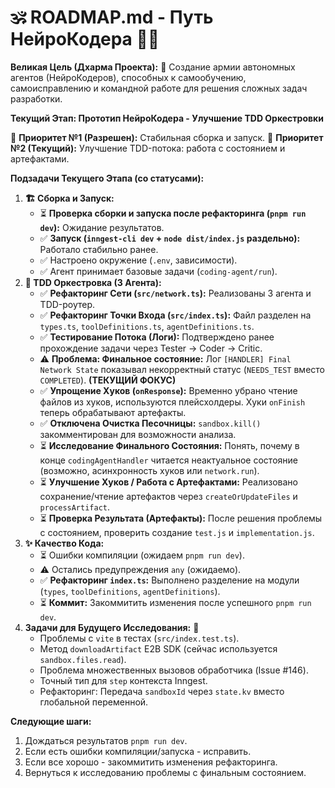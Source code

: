 # 🕉️ ROADMAP.md - Путь НейроКодера 🧘‍♂️

**Великая Цель (Дхарма Проекта):** 🌟
Создание армии автономных агентов (НейроКодеров), способных к самообучению, самоисправлению и командной работе для решения сложных задач разработки.

**Текущий Этап: Прототип НейроКодера - Улучшение TDD Оркестровки**

🎯 **Приоритет №1 (Разрешен):** Стабильная сборка и запуск.
🎯 **Приоритет №2 (Текущий):** Улучшение TDD-потока: работа с состоянием и артефактами.

**Подзадачи Текущего Этапа (со статусами):**

1.  **🏗️ Сборка и Запуск:**
    - ⏳ **Проверка сборки и запуска после рефакторинга (`pnpm run dev`):** Ожидание результатов.
    - ✅ **Запуск (`inngest-cli dev` + `node dist/index.js` раздельно):** Работало стабильно ранее.
    - ✅ Настроено окружение (`.env`, зависимости).
    - ✅ Агент принимает базовые задачи (`coding-agent/run`).
2.  **🤖 TDD Оркестровка (3 Агента):**
    - ✅ **Рефакторинг Сети (`src/network.ts`):** Реализованы 3 агента и TDD-роутер.
    - ✅ **Рефакторинг Точки Входа (`src/index.ts`):** Файл разделен на `types.ts`, `toolDefinitions.ts`, `agentDefinitions.ts`.
    - ✅ **Тестирование Потока (Логи):** Подтверждено ранее прохождение задачи через Tester -> Coder -> Critic.
    - ⚠️ **Проблема: Финальное состояние:** Лог `[HANDLER] Final Network State` показывал некорректный статус (`NEEDS_TEST` вместо `COMPLETED`). **(ТЕКУЩИЙ ФОКУС)**
    - ✅ **Упрощение Хуков (`onResponse`):** Временно убрано чтение файлов из хуков, используются плейсхолдеры. Хуки `onFinish` теперь обрабатывают артефакты.
    - ✅ **Отключена Очистка Песочницы:** `sandbox.kill()` закомментирован для возможности анализа.
    - ⏳ **Исследование Финального Состояния:** Понять, почему в конце `codingAgentHandler` читается неактуальное состояние (возможно, асинхронность хуков или `network.run`).
    - ⏳ **Улучшение Хуков / Работа с Артефактами:** Реализовано сохранение/чтение артефактов через `createOrUpdateFiles` и `processArtifact`.
    - ⏳ **Проверка Результата (Артефакты):** После решения проблемы с состоянием, проверить создание `test.js` и `implementation.js`.
3.  **✨ Качество Кода:**
    - ⏳ Ошибки компиляции (ожидаем `pnpm run dev`).
    - ⚠️ Остались предупреждения `any` (ожидаемо).
    - ✅ **Рефакторинг `index.ts`:** Выполнено разделение на модули (`types`, `toolDefinitions`, `agentDefinitions`).
    - ⏳ **Коммит:** Закоммитить изменения после успешного `pnpm run dev`.
4.  **Задачи для Будущего Исследования:** 🔬
    - Проблемы с `vite` в тестах (`src/index.test.ts`).
    - Метод `downloadArtifact` E2B SDK (сейчас используется `sandbox.files.read`).
    - Проблема множественных вызовов обработчика (Issue #146).
    - Точный тип для `step` контекста Inngest.
    - Рефакторинг: Передача `sandboxId` через `state.kv` вместо глобальной переменной.

**Следующие шаги:**

1. Дождаться результатов `pnpm run dev`.
2. Если есть ошибки компиляции/запуска - исправить.
3. Если все хорошо - закоммитить изменения рефакторинга.
4. Вернуться к исследованию проблемы с финальным состоянием.
